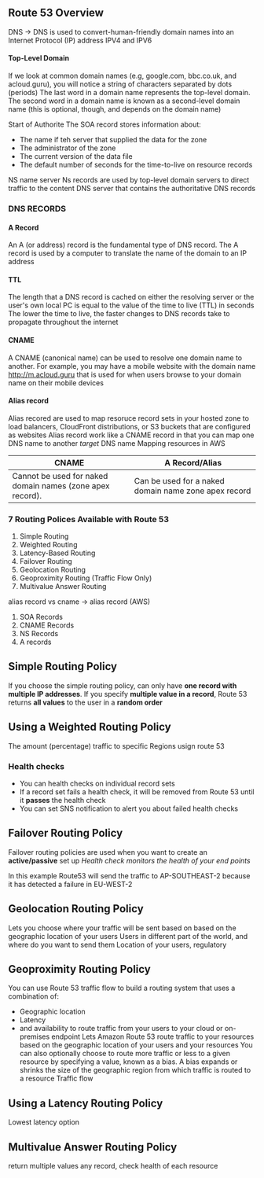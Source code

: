 ## Route 53 Overview
DNS -> DNS is used to convert-human-friendly domain names into an Internet Protocol (IP) address
IPV4 and IPV6

#### Top-Level Domain
If we look at common domain names (e.g, google.com, bbc.co.uk, and acloud.guru), you will notice a string of characters separated by dots (periods)
The last word in a domain name represents the top-level domain. The second word in a domain name is known as a second-level domain name (this is optional, though, and depends on the domain name)

Start of Authorite
The SOA record stores information about:
- The name if teh server that supplied the data for the zone
- The administrator of the zone
- The current version of the data file
- The default number of seconds for the time-to-live on resource records

NS name server
Ns records are used by top-level domain servers to direct traffic to the content DNS server that contains the authoritative DNS records

### DNS RECORDS
#### A Record
An A (or address) record is the fundamental type of DNS record.
The A record is used by a computer to translate the name of the domain to an IP address

#### TTL
The length that a DNS record is cached on either the resolving server or the user's own local PC is equal to the value of the time to live (TTL) in seconds
The lower the time to live, the faster changes to DNS records take to propagate throughout the internet

#### CNAME
A CNAME (canonical name) can be used to resolve one domain name to another. For example, you may have a mobile website with the domain name http://m.acloud.guru that is used for when users browse to your domain name on their mobile devices

#### Alias record 
Alias recored are used to map resoruce record sets in your hosted zone to load balancers, CloudFront distributions, or S3 buckets that are configured as websites
Alias record work like a CNAME record in that you can map one DNS name to another _target_ DNS name
Mapping resources in AWS

| CNAME                                                     | A Record/Alias                                       |
| --------------------------------------------------------- | ---------------------------------------------------- |
| Cannot be used for naked domain names (zone apex record). | Can be used for a naked domain name zone apex record |

### 7 Routing Polices Available with Route 53
1. Simple Routing
2. Weighted Routing
3. Latency-Based Routing
4. Failover Routing
5. Geolocation Routing
6. Geoproximity Routing (Traffic Flow Only)
7. Multivalue Answer Routing


alias record vs cname -> alias record (AWS)
1. SOA Records
2. CNAME Records
3. NS Records
4. A records

## Simple Routing Policy
If you choose the simple routing policy, can only have **one record with multiple IP addresses**. If you specify **multiple value in a record**, Route 53 returns **all values** to the user in a **random order**

## Using a Weighted Routing Policy
The amount (percentage) traffic to specific Regions usign route 53

### Health checks
- You can health checks on individual record sets
- If a record set fails a health check, it will be removed from Route 53 until it **passes** the health check
- You can set SNS notification to alert you about failed health checks

## Failover Routing Policy
Failover routing policies are used when you want to create an **active/passive** set up
_Health check monitors the health of your end points_

In this example Route53 will send the traffic to AP-SOUTHEAST-2 because it has detected a failure in EU-WEST-2

## Geolocation Routing Policy
Lets you choose where your traffic will be sent based on based on the geographic location of your users 
Users in  different part of the world, and where do you want to send them
Location of your users, regulatory

## Geoproximity Routing Policy
You can use Route 53 traffic flow to build a routing system that uses a combination of:
- Geographic location
- Latency
- and availability to route traffic
from your users to your cloud or on-premises endpoint
Lets Amazon Route 53 route traffic to your resources based on the geographic location of your users and your resources
You can also optionally choose to route more traffic or less to a given resource by specifying a value, known as a bias. A bias expands or shrinks the size of the geographic region from which traffic is routed to a resource
Traffic flow

## Using a Latency Routing Policy
Lowest latency option

## Multivalue Answer Routing Policy 
return multiple values
any record, check health of each resource
